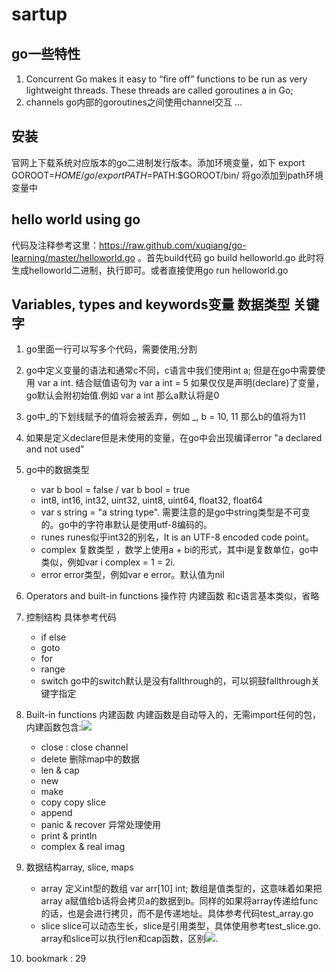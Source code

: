# sartup
## go一些特性
1. Concurrent
 Go makes it easy to “ﬁre off” functions to be run as very lightweight threads. These
 threads are called goroutines a in Go;
2. channels
 go内部的goroutines之间使用channel交互
...

## 安装
官网上下载系统对应版本的go二进制发行版本。添加环境变量，如下
	export GOROOT=$HOME/go/
	export PATH=$PATH:$GOROOT/bin/ 
将go添加到path环境变量中

## hello world using go
代码及注释参考这里：https://raw.github.com/xuqiang/go-learning/master/helloworld.go 。首先build代码
go build helloworld.go
此时将生成helloworld二进制，执行即可。或者直接使用go run helloworld.go

## Variables, types and keywords变量 数据类型 关键字
1. go里面一行可以写多个代码，需要使用;分割
2. go中定义变量的语法和通常c不同，c语言中我们使用int a; 但是在go中需要使用 var a int. 结合赋值语句为
var a int = 5
如果仅仅是声明(declare)了变量，go默认会附初始值.例如
	var a int
那么a默认将是0
3. go中_的下划线赋予的值将会被丢弃，例如
	_, b = 10, 11
那么b的值将为11
4. 如果是定义declare但是未使用的变量，在go中会出现编译error "a declared and not used"
5. go中的数据类型
	* var b bool = false / var b bool = true
	* int8, int16, int32, uint32, uint8, uint64, float32, float64
	* var s string = "a string type". 需要注意的是go中string类型是不可变的。go中的字符串默认是使用utf-8编码的。
	* runes runes似乎int32的别名，It is an UTF-8 encoded code point。
	* complex 复数类型 ，数学上使用a + bi的形式，其中i是复数单位，go中类似，例如var i complex = 1 = 2i.
	* error error类型，例如var e error。默认值为nil
6. Operators and built-in functions 操作符 内建函数
和c语言基本类似，省略

7. 控制结构
具体参考代码
	* if else
	* goto 
	* for 
	* range
	* switch go中的switch默认是没有fallthrough的，可以铜鼓fallthrough关键字指定

8. Built-in functions 内建函数
内建函数是自动导入的，无需import任何的包，内建函数包含:<img src='https://raw.github.com/xuqiang/go-learning/master/images/predefine-funtion.jpg' /> 
	* close : close channel
	* delete 删除map中的数据
	* len & cap 
	* new 
	* make
	* copy copy slice
	* append
	* panic & recover 异常处理使用
	* print & println 
	* complex & real imag

9. 数据结构array, slice, maps
	* array 定义int型的数组 var arr[10] int; 数组是值类型的，这意味着如果把array a赋值给b话将会拷贝a的数据到b。同样的如果将array传递给func的话，也是会进行拷贝，而不是传递地址。具体参考代码test_array.go
	* slice slice可以动态生长，slice是引用类型，具体使用参考test_slice.go. array和slice可以执行len和cap函数，区别<img src='https://raw.github.com/xuqiang/go-learning/master/images/array-vs-slice.jpg' />.  

10. bookmark : 29